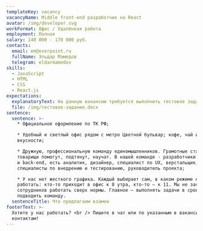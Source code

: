 ```yaml
---
templateKey: vacancy
vacancyName: Middle front-end разработчик на React
avatar: /img/developer.svg
workFormat: Офис / Удалённая работа
employment: Полная
salary: 140 000 - 170 000 руб.
contacts:
  email: em@everpoint.ru
  fullName: Эльдар Мамедов
  telegram: eldarmamedov
skills:
  - JavaScript
  - HTML
  - CSS
  - React.js
expectations:
  explanatoryText: На данную вакансию требуется выполнить тестовое задание
  file: /img/тестовое-задание.docx
sentence:
  sentence: >-
    * Официальное оформление по ТК РФ;

    * Удобный и светлый офис рядом с метро Цветной бульвар; кофе, чай и прочие
    вкусности;

    * Дружную, профессиональную команду единомышленников. Грамотные старшие
    товарищи помогут, подтянут, научат. В нашей команде - разработчики front-end
    и back-end, есть аналитик, дизайнер, специалист по UX, верстальщик,
    специалисты по внедрению и тестированию, руководитель проекта;

    * У нас нет жесткого графика. Каждый выбирает сам, в каком режиме ему
    работать: кто-то приходит в офис к 8 утра, кто-то — к 11. Мы не заставляем
    сотрудников работать сверх нормы. Главное — выполнять задачи в срок и не
    подводить команду.
  sentenceTitle: Что предлагаем взамен
footerText: >-
  Хотите у нас работать? <br /> Пишите в чат или по указанным в вакансии
  контактам!
---
```


